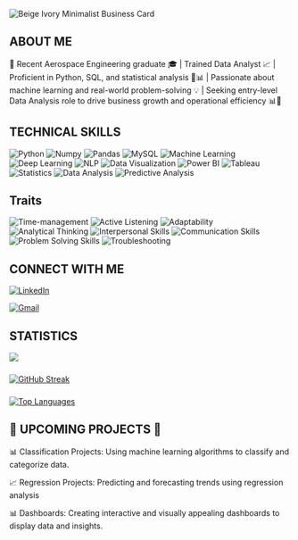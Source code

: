 ![Beige Ivory Minimalist Business Card](https://github.com/ShreyaPatil1199/Get_To_Know_Me/assets/135635788/32573058-128b-46aa-84cd-67e1ef4d6e42)


## ABOUT ME

🚀 Recent Aerospace Engineering graduate 🎓 | Trained Data Analyst 📈 | Proficient in Python, SQL, and statistical analysis 🐍📊 | Passionate about machine learning and real-world problem-solving 💡 | Seeking entry-level Data Analysis role to drive business growth and operational efficiency 📊💼

<h2>TECHNICAL SKILLS</h2>
<p>
  <img src="https://img.shields.io/badge/Python-8da0cb?style=for-the-badge&logo=python&logoColor=white" alt="Python">
  <img src="https://img.shields.io/badge/Numpy-66c2a5?style=for-the-badge&logo=numpy&logoColor=white" alt="Numpy">
  <img src="https://img.shields.io/badge/Pandas-fcce8d?style=for-the-badge&logo=pandas&logoColor=black" alt="Pandas">
  <img src="https://img.shields.io/badge/MySQL-e78ac3?style=for-the-badge&logo=mysql&logoColor=white" alt="MySQL">
  <img src="https://img.shields.io/badge/Machine%20Learning-a6d854?style=for-the-badge" alt="Machine Learning">
  <img src="https://img.shields.io/badge/Deep%20Learning-fdcdac?style=for-the-badge" alt="Deep Learning">
  <img src="https://img.shields.io/badge/NLP-ffd92f?style=for-the-badge" alt="NLP">
  <img src="https://img.shields.io/badge/Data%20Visualization-e5c494?style=for-the-badge" alt="Data Visualization">
  <img src="https://img.shields.io/badge/Power%20BI-b3b3b3?style=for-the-badge&logo=powerbi&logoColor=black" alt="Power BI">
  <img src="https://img.shields.io/badge/Tableau-bfbfbf?style=for-the-badge&logo=tableau&logoColor=black" alt="Tableau">
  <img src="https://img.shields.io/badge/Statistics-ccebc5?style=for-the-badge" alt="Statistics">
  <img src="https://img.shields.io/badge/Data%20Analysis-ffeda0?style=for-the-badge" alt="Data Analysis">
  <img src="https://img.shields.io/badge/Predictive%20Analysis-decbe4?style=for-the-badge" alt="Predictive Analysis">
</p>

<h2>Traits</h2>
<p>
  <img src="https://img.shields.io/badge/Time--management-E0BBE4?style=for-the-badge" alt="Time-management">
  <img src="https://img.shields.io/badge/Active%20Listening-EEDDD3?style=for-the-badge" alt="Active Listening">
  <img src="https://img.shields.io/badge/Adaptability-ABC4FF?style=for-the-badge" alt="Adaptability">
  <img src="https://img.shields.io/badge/Analytical%20Thinking-EAC4D5?style=for-the-badge" alt="Analytical Thinking">
  <img src="https://img.shields.io/badge/Interpersonal%20Skills-FFC2D1?style=for-the-badge" alt="Interpersonal Skills">
  <img src="https://img.shields.io/badge/Communication%20Skills-84DCC6?style=for-the-badge" alt="Communication Skills">
  <img src="https://img.shields.io/badge/Problem%20Solving%20Skills-A7BED3?style=for-the-badge" alt="Problem Solving Skills">
  <img src="https://img.shields.io/badge/Troubleshooting-DAB8944?style=for-the-badge" alt="Troubleshooting">
</p>


## CONNECT WITH ME


[![LinkedIn](https://img.shields.io/badge/LinkedIn-blue?style=flat&logo=linkedin&labelColor=blue)](https://www.linkedin.com/in/shreyapatil11/)

<a href="mailto:shreyapatil1199@gmail.com">
    <img src="https://img.icons8.com/color/48/000000/gmail.png" alt="Gmail">
</a> 

## STATISTICS


<a href="https://github.com/ShreyaPatil1199">
  <img align="center" src="https://github-readme-stats.vercel.app/api?username=ShreyaPatil1199&show_icons=true&bg_color=1D1E2C&title_color=C9A7C0&text_color=F4ACB7&icon_color=F76F8E" />
</a>

###

[![GitHub Streak](http://github-readme-streak-stats.herokuapp.com?user=ShreyaPatil1199&theme=dark&background=000000)](https://git.io/streak-stats)

### 

<!-- Top Languages Card -->
<a href="https://github.com/ShreyaPatil1199">
  <img align="center" src="https://github-readme-stats.vercel.app/api/top-langs/?username=ShreyaPatil1199&layout=compact&theme=radical&hide_border=true&bg_color=1C3144&langs_count=6&hide=html,css" alt="Top Languages">
</a> 


 ##  🚀 UPCOMING PROJECTS 🚀
 
  📊 Classification Projects: Using machine learning algorithms to classify and categorize data.

  📈 Regression Projects:  Predicting and forecasting trends using regression analysis

  📊 Dashboards: Creating interactive and visually appealing dashboards to display data and insights.


